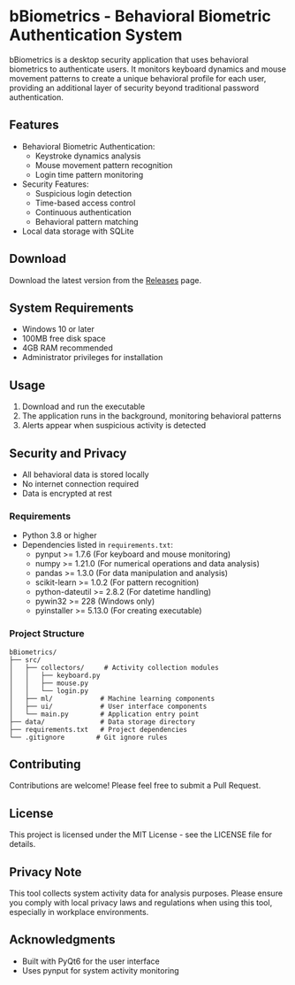 # bBiometrics - Behavioral Biometric Authentication System

bBiometrics is a desktop security application that uses behavioral biometrics to authenticate users. It monitors keyboard dynamics and mouse movement patterns to create a unique behavioral profile for each user, providing an additional layer of security beyond traditional password authentication.

## Features

- Behavioral Biometric Authentication:
  - Keystroke dynamics analysis
  - Mouse movement pattern recognition
  - Login time pattern monitoring
- Security Features:
  - Suspicious login detection
  - Time-based access control
  - Continuous authentication
  - Behavioral pattern matching
- Local data storage with SQLite

## Download

Download the latest version from the [Releases](../../releases) page.

## System Requirements

- Windows 10 or later
- 100MB free disk space
- 4GB RAM recommended
- Administrator privileges for installation

## Usage

1. Download and run the executable
2. The application runs in the background, monitoring behavioral patterns
3. Alerts appear when suspicious activity is detected

## Security and Privacy

- All behavioral data is stored locally
- No internet connection required
- Data is encrypted at rest

### Requirements

- Python 3.8 or higher
- Dependencies listed in `requirements.txt`:
  - pynput >= 1.7.6 (For keyboard and mouse monitoring)
  - numpy >= 1.21.0 (For numerical operations and data analysis)
  - pandas >= 1.3.0 (For data manipulation and analysis)
  - scikit-learn >= 1.0.2 (For pattern recognition)
  - python-dateutil >= 2.8.2 (For datetime handling)
  - pywin32 >= 228 (Windows only)
  - pyinstaller >= 5.13.0 (For creating executable)

### Project Structure

```
bBiometrics/
├── src/
│   ├── collectors/     # Activity collection modules
│   │   ├── keyboard.py
│   │   ├── mouse.py
│   │   └── login.py
│   ├── ml/            # Machine learning components
│   ├── ui/            # User interface components
│   └── main.py        # Application entry point
├── data/              # Data storage directory
├── requirements.txt   # Project dependencies
└── .gitignore        # Git ignore rules
```

## Contributing

Contributions are welcome! Please feel free to submit a Pull Request.

## License

This project is licensed under the MIT License - see the LICENSE file for details.

## Privacy Note

This tool collects system activity data for analysis purposes. Please ensure you comply with local privacy laws and regulations when using this tool, especially in workplace environments.

## Acknowledgments

- Built with PyQt6 for the user interface
- Uses pynput for system activity monitoring 